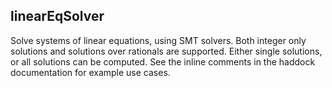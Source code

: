 ## linearEqSolver

Solve systems of linear equations, using SMT solvers. Both integer only solutions and solutions
over rationals are supported. Either single solutions, or all solutions can be computed. See the inline
comments in the haddock documentation for example use cases.

